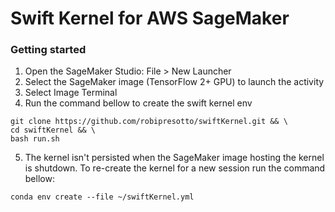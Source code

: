 # Swift Kernel for AWS SageMaker

### Getting started
1. Open the SageMaker Studio: File > New Launcher
2. Select the SageMaker image (TensorFlow 2+ GPU) to launch the activity
3. Select Image Terminal
4. Run the command bellow to create the swift kernel env
```
git clone https://github.com/robipresotto/swiftKernel.git && \
cd swiftKernel && \
bash run.sh
```
5. The kernel isn't persisted when the SageMaker image hosting the kernel is shutdown. To re-create the kernel for a new session run the command bellow:
```
conda env create --file ~/swiftKernel.yml
```
